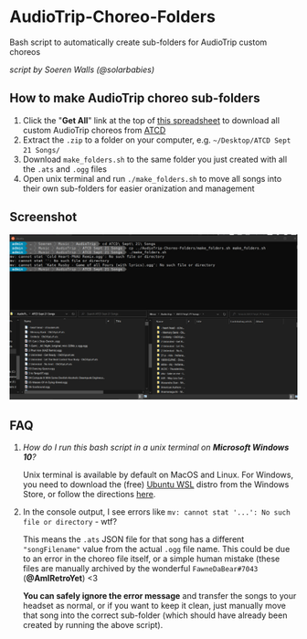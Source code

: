 # AudioTrip-Choreo-Folders
Bash script to automatically create sub-folders for AudioTrip custom choreos

*script by Soeren Walls (@solarbabies)*

## How to make AudioTrip choreo sub-folders

1. Click the "**Get All**" link at the top of [this spreadsheet](https://docs.google.com/spreadsheets/d/e/2PACX-1vSkLrlwY9o4Rx0mfkhanArNRbuRvX5acyV_DuhFTo86p-dl-dgrZfqKSn6ob-S2HIC0AhiD-pi4ItbR/pubhtml?gid=0&single=true) to download all custom AudioTrip choreos from [ATCD](https://discord.gg/3vZP5YK)
2. Extract the `.zip` to a folder on your computer, e.g. `~/Desktop/ATCD Sept 21 Songs/`
3. Download `make_folders.sh` to the same folder you just created with all the `.ats` and `.ogg` files
4. Open unix terminal and run `./make_folders.sh` to move all songs into their own sub-folders for easier oranization and management

## Screenshot

![screenshot](example-screenshot.png)

## FAQ

1. *How do I run this bash script in a unix terminal on **Microsoft Windows 10**?*

    Unix terminal is available by default on MacOS and Linux. For Windows, you need to download the (free) [Ubuntu WSL](https://ubuntu.com/wsl) distro from the Windows Store, or follow the directions [here](https://docs.microsoft.com/en-us/windows/wsl/install).

2. In the console output, I see errors like `mv: cannot stat '...': No such file or directory` - wtf?

    This means the `.ats` JSON file for that song has a different `"songFilename"` value from the actual `.ogg` file name. This could be due to an error in the choreo file itself, or a simple human mistake (these files are manually archived by the wonderful `FawneDaBear#7043` (**@AmlRetroYet**) <3

    **You can safely ignore the error message** and transfer the songs to your headset as normal, or if you want to keep it clean, just manually move that song into the correct sub-folder (which should have already been created by running the above script).